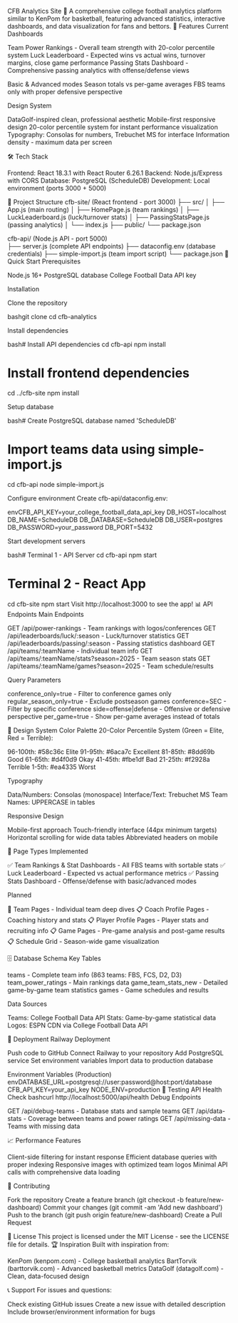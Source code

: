 CFB Analytics Site 🏈
A comprehensive college football analytics platform similar to KenPom for basketball, featuring advanced statistics, interactive dashboards, and data visualization for fans and bettors.
🌟 Features
Current Dashboards

Team Power Rankings - Overall team strength with 20-color percentile system
Luck Leaderboard - Expected wins vs actual wins, turnover margins, close game performance
Passing Stats Dashboard - Comprehensive passing analytics with offense/defense views

Basic & Advanced modes
Season totals vs per-game averages
FBS teams only with proper defensive perspective



Design System

DataGolf-inspired clean, professional aesthetic
Mobile-first responsive design
20-color percentile system for instant performance visualization
Typography: Consolas for numbers, Trebuchet MS for interface
Information density - maximum data per screen

🛠️ Tech Stack

Frontend: React 18.3.1 with React Router 6.26.1
Backend: Node.js/Express with CORS
Database: PostgreSQL (ScheduleDB)
Development: Local environment (ports 3000 + 5000)

📁 Project Structure
cfb-site/ (React frontend - port 3000)
├── src/
│   ├── App.js (main routing)
│   ├── HomePage.js (team rankings)
│   ├── LuckLeaderboard.js (luck/turnover stats)
│   ├── PassingStatsPage.js (passing analytics)
│   └── index.js
├── public/
└── package.json

cfb-api/ (Node.js API - port 5000)  
├── server.js (complete API endpoints)
├── dataconfig.env (database credentials)
├── simple-import.js (team import script)
└── package.json
🚀 Quick Start
Prerequisites

Node.js 16+
PostgreSQL database
College Football Data API key

Installation

Clone the repository

bashgit clone <your-repo-url>
cd cfb-analytics

Install dependencies

bash# Install API dependencies
cd cfb-api
npm install

# Install frontend dependencies
cd ../cfb-site
npm install

Setup database

bash# Create PostgreSQL database named 'ScheduleDB'
# Import teams data using simple-import.js
cd cfb-api
node simple-import.js

Configure environment
Create cfb-api/dataconfig.env:

envCFB_API_KEY=your_college_football_data_api_key
DB_HOST=localhost
DB_NAME=ScheduleDB
DB_DATABASE=ScheduleDB
DB_USER=postgres
DB_PASSWORD=your_password
DB_PORT=5432

Start development servers

bash# Terminal 1 - API Server
cd cfb-api
npm start

# Terminal 2 - React App  
cd cfb-site
npm start
Visit http://localhost:3000 to see the app!
📊 API Endpoints
Main Endpoints

GET /api/power-rankings - Team rankings with logos/conferences
GET /api/leaderboards/luck/:season - Luck/turnover statistics
GET /api/leaderboards/passing/:season - Passing statistics dashboard
GET /api/teams/:teamName - Individual team info
GET /api/teams/:teamName/stats?season=2025 - Team season stats
GET /api/teams/:teamName/games?season=2025 - Team schedule/results

Query Parameters

conference_only=true - Filter to conference games only
regular_season_only=true - Exclude postseason games
conference=SEC - Filter by specific conference
side=offense|defense - Offensive or defensive perspective
per_game=true - Show per-game averages instead of totals

🎨 Design System
Color Palette
20-Color Percentile System (Green = Elite, Red = Terrible):

96-100th: #58c36c Elite
91-95th: #6aca7c Excellent
81-85th: #8dd69b Good
61-65th: #d4f0d9 Okay
41-45th: #fbe1df Bad
21-25th: #f2928a Terrible
1-5th: #ea4335 Worst

Typography

Data/Numbers: Consolas (monospace)
Interface/Text: Trebuchet MS
Team Names: UPPERCASE in tables

Responsive Design

Mobile-first approach
Touch-friendly interface (44px minimum targets)
Horizontal scrolling for wide data tables
Abbreviated headers on mobile

📱 Page Types
Implemented

✅ Team Rankings & Stat Dashboards - All FBS teams with sortable stats
✅ Luck Leaderboard - Expected vs actual performance metrics
✅ Passing Stats Dashboard - Offense/defense with basic/advanced modes

Planned

🔄 Team Pages - Individual team deep dives
📋 Coach Profile Pages - Coaching history and stats
📋 Player Profile Pages - Player stats and recruiting info
📋 Game Pages - Pre-game analysis and post-game results
📋 Schedule Grid - Season-wide game visualization

🗄️ Database Schema
Key Tables

teams - Complete team info (863 teams: FBS, FCS, D2, D3)
team_power_ratings - Main rankings data
game_team_stats_new - Detailed game-by-game team statistics
games - Game schedules and results

Data Sources

Teams: College Football Data API
Stats: Game-by-game statistical data
Logos: ESPN CDN via College Football Data API

🚀 Deployment
Railway Deployment

Push code to GitHub
Connect Railway to your repository
Add PostgreSQL service
Set environment variables
Import data to production database

Environment Variables (Production)
envDATABASE_URL=postgresql://user:password@host:port/database
CFB_API_KEY=your_api_key
NODE_ENV=production
🧪 Testing
API Health Check
bashcurl http://localhost:5000/api/health
Debug Endpoints

GET /api/debug-teams - Database stats and sample teams
GET /api/data-stats - Coverage between teams and power ratings
GET /api/missing-data - Teams with missing data

📈 Performance Features

Client-side filtering for instant response
Efficient database queries with proper indexing
Responsive images with optimized team logos
Minimal API calls with comprehensive data loading

🤝 Contributing

Fork the repository
Create a feature branch (git checkout -b feature/new-dashboard)
Commit your changes (git commit -am 'Add new dashboard')
Push to the branch (git push origin feature/new-dashboard)
Create a Pull Request

📄 License
This project is licensed under the MIT License - see the LICENSE file for details.
🏆 Inspiration
Built with inspiration from:

KenPom (kenpom.com) - College basketball analytics
BartTorvik (barttorvik.com) - Advanced basketball metrics
DataGolf (datagolf.com) - Clean, data-focused design

📞 Support
For issues and questions:

Check existing GitHub issues
Create a new issue with detailed description
Include browser/environment information for bugs
